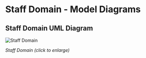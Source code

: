 # Staff Domain - Model Diagrams

## Staff Domain UML Diagram

![Staff Domain](../../../img/Staff%20UML.png)

_Staff Domain (click to enlarge)_
